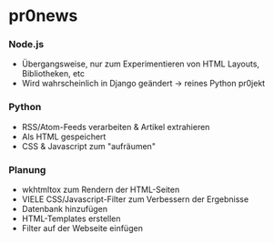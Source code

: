 # pr0news
### Node.js
- Übergangsweise, nur zum Experimentieren von HTML Layouts, Bibliotheken, etc
- Wird wahrscheinlich in Django geändert -> reines Python pr0jekt

### Python
- RSS/Atom-Feeds verarbeiten & Artikel extrahieren
- Als HTML gespeichert
- CSS & Javascript zum "aufräumen"

### Planung
- wkhtmltox zum Rendern der HTML-Seiten
- VIELE CSS/Javascript-Filter zum Verbessern der Ergebnisse
- Datenbank hinzufügen
- HTML-Templates erstellen
- Filter auf der Webseite einfügen
